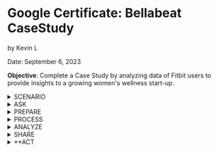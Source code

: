 # Google Certificate: Bellabeat CaseStudy
by Kevin L

Date: September 6, 2023

  **Objective**:
  Complete a Case Study by analyzing data of Fitbit users to provide insights to a growing women's wellness start-up.


<details>
<summary> SCENARIO </summary>

Role-play as a junior data analyst working on the marketing analyst team at Bellabeat, a high-tech manufacturer of
health-focused products for women. Bellabeat is a successful small company, but they have the potential to become a larger
player in the global smart device market. You have been asked to focus on one of Bellabeat’s products and analyze smart device data to gain insight into how consumers are using their smart
devices. The insights you discover will then help guide marketing strategy for the company. You will present your analysis to
the Bellabeat executive team along with your high-level recommendations for Bellabeat’s marketing strategy.

Stakeholders: 
Urška Sršen: Bellabeat’s cofounder and Chief Creative Officer
Sando Mur: Mathematician and Bellabeat’s cofounder; key member of the Bellabeat executive team
Bellabeat marketing analytics team: A team of data analysts responsible for collecting, analyzing, and
reporting data that helps guide Bellabeat’s marketing strategy. You joined this team six months ago and have been
busy learning about Bellabeat’’s mission and business goals — as well as how you, as a junior data analyst, can
help Bellabeat achieve them 
</details>

 <details>
<summary> ASK </summary>

1. What are some trends in smart device usage?
2. How could these trends apply to Bellabeat customers?
3. How could these trends help influence Bellabeat marketing strategy?

 ## Guiding questions
● What is the problem you are trying to solve?

● How can your insights drive business decisions?

## Key tasks
1. Identify the business task
2. Consider key stakeholder

   
</details>

 <details>

<summary> PREPARE </summary>

   Download data source from Kaggle: [FitBit Fitness Tracker Data](https://www.kaggle.com/datasets/arashnic/fitbit)


   ## Key tasks
  1. Download data and store it appropriately.
  2. Identify how it’s organized.
  3. Sort and filter the data.
  4. Determine the credibility of the data.

**Findings:**
Data is downloaded into my PC and uploaded to my [BigQuery Workspace](https://console.cloud.google.com/bigquery?pli=1&project=coral-burner-397615&supportedpurview=project&ws=!1m9!1m4!1m3!1scoral-burner-397615!2sbquxjob_7a74ac93_18a4c56c33b!3sUS!1m3!3m2!1scoral-burner-397615!2sWellness), as well as my personal GoogleDrive

Data is organized in a combination of long and wide data. There are 18 separate .csv files, each containing multiple data points all connected by the primary key: "Id". The "Id" is the user's Id number, and the database contains information on their activity per day, heart-rate, calories burned, BMI, steps, etc.
After sorting and filtering the data, I found out that there are actually 33 distinct users, whereas the database description mentions only 30 users. 

SQL code below to find number of distinct users:

SELECT DISTINCT Id  
FROM `coral-burner-397615.Wellness.Activity` 

Regarding credibility, the data seems to be credible based on author and ethics of how the data was obtained. There are a few concerns worth noting for the ourposes of this case study:
First, 33 users is a very small smaple size and is highly susceptible to bias and outliers skewing the analysis. Idealy, the sample size is close to 75-100 as there are millions of Fitbit users and 33 is a very small percentage of the population.

Secondly, this case-study is designed for a company with a **women-centric** business model. However, the Fitbit Database is not clear as to the gender distribution of it's users. In other words, it would be important to know of the users of the database are mostly women are men. The database might not be too helpful if most of the users were male as women and men have different metabolism that affect weight, calories burned, etc.


 </details>

 <details>

<summary> PROCESS </summary>

Key tasks
1. Check the data for errors.
2. Choose your tools.
3. Transform the data so you can work with it effectively.
4. Document the cleaning process

**Findings:**
This case study was my first time using SQL to analyze and process data. When importing .csvc files from my PC onto BigQuery, I noticed an error that kept appearing:

### Failed to create table: Error while reading data, error message: Could not parse '4/12/2016 2:47:30 AM' as TIMESTAMP for field date (position 1) starting at location 21 with message 'Invalid time zone: AM' 

I assumed this error was due to "AM/PM" as a string causing issues with the time/date format.
I fixed this issue by removing the AM/PM from this column, using the "Find/Replace" tool in Excel. 
After transforming the dta in Excel, I imported it again into my SQL database and re-named it to avoid confusion with the original.
BigQuery Database again for refernece [here](https://console.cloud.google.com/bigquery?pli=1&project=coral-burner-397615&supportedpurview=project&ws=!1m10!1m4!1m3!1scoral-burner-397615!2sbquxjob_7a74ac93_18a4c56c33b!3sUS!1m4!4m3!1scoral-burner-397615!2sWellness!3sCalories)

I used BigQuery to analyze and manipulate the data with SQL, Tableau to create my visualizations, and Github to document my progress and add important notes for future use.
I also used GoogleSheets to help filter data for smaller .csv files, as I found that easier than using SQL.

</details>

 <details>

<summary> ANALYZE </summary>

Key tasks
1. Aggregate your data so it’s useful and accessible.
2. Organize and format your data.
3. Perform calculations.
4. Identify trends and relationships.

**Findings:**
The first thing I wanted to examine was any trends regarding weight. 
Preview of Weight table below:

| Id	| Date | WeightPounds |
| -------------  | -------------  | -------------  |
| 1503960366 |	5/2/2016	| 115.9631465 |
| 1503960366 |	5/3/2016	| 115.9631465 |
| 1927972279 |	4/13/2016	| 294.31712 |
| 2873212765 |	4/21/2016	| 125.0021043 |
| 2873212765 |	5/12/2016	| 126.3248746 |
| 4319703577 |	4/17/2016	| 159.6146812 |
| 4319703577 |	5/4/2016	| 159.3942223 |
| 4558609924 |	4/18/2016	| 153.66219 |
| 4558609924 |	4/25/2016	| 154.984977 |

I noticed that there were only 8 unique users that tracked weight. SQL code below:

SELECT COUNT (DISTINCT Id) as UniqueId
 FROM `coral-burner-397615.Wellness.RealWeight`

This stood out as being a very low sample size to me, but I was still interested so I created a line chart for it to track weight over time. See "SHARE" Tab for visualization.

Next I wanted to track meaningful activity minutes, which I perceived as VeryActiveMinutes + FairlyActiveMinutes. In the 'Activty' speadsheet, I created a formula in SQL to combine these minutes to get the sum of active minutes.
SQL code below:

SELECT Id, ActivityDate, (VeryActiveMinutes + FairlyActiveMinutes ) as ActiveMinutes 
FROM `coral-burner-397615.Wellness.Activity` 

Preview of updated table below:

| Id	| Date | ActiveMinutes |
| -------------  | -------------  | -------------  |
| 8053475328 |	4/12/2016 |	124 |
| 8053475328	| 4/13/2016 |	107 |
| 8053475328	| 4/14/2016 |	124 |
| 8053475328	| 4/15/2016 |	140 |
| 8053475328	| 4/17/2016 |	132 |

Now that I had a summary of how active users were, it was time to examine users who had no activity.

SQL code below:

SELECT Id, COUNTIF(FairlyActiveMinutes + VeryActiveMinutes = 0) as NoActivityDays
FROM `coral-burner-397615.Wellness.Intensity` 
GROUP BY Id

The above code takes the sum of Fairly Active and Very Active Minutes columns, and returns a TRUE value if the sum is zero. Then it groups each instance by user ID. Preview of table result below:

| Id	| NoActivityDays |
| -------------  | -------------  |
| 4020332650	| 23 |
| 8877689391	| 1 |
| 6962181067	| 6 |
| 1644430081	| 9 |
| 2022484408	| 2 |
| 2347167796	| 4 |
| 3977333714	| 1|


Next, I wanted to analyze calories burned. Here, it is hard to determine how the calories burned by exercise is measured, since the human body naturally burns calories in a resting state. In this context, it is also important to remeber that men and woment burn calories differently:

Per the [Cleveland Clinic](https://health.clevelandclinic.org/calories-burned-in-a-day/), women burn around 1,500 calroies a day, whereas men burn around 2,000, without factoring any calories burned through exercise. As I mentioned before, it would be helpful to know which users were men and woment to create a more accurate metric.
As an assumption, I set 1,500 calories as the standard, so any day where a user burned less than 1,500 calories would be flagged. SQL code below:


SELECT Id, COUNTIF(Calories < 1500) as LowCalories
FROM `coral-burner-397615.Wellness.Calories_Sub_1500`
GROUP BY Id
ORDER BY LowCalorIes DESC

This SQL code counts how often a user burned less than 1,500 calories on any guven day, and then sorted it in Descendingf order.

Preview of results:

| Id | LowCalories |
| -------------  | -------------  |
| 1624580081	| 23 |
| 2026352035	| 14 |
| 1844505072	| 14 |
| 3977333714	| 9 |
| 2320127002	| 6 |
| 6117666160	| 6 |
| 5553957443	| 4 |


It might seem obvious, but my analysis shows that the 33 fitbit users were, overall, fairly active. Most users logged data in their Fitbit fairly regularly. The majority of users logged days which I categorized as active; there seems to be a correlation between people who purchase Fitbits and their desire to start or mantain a healthy lifestyle.

 </details>

  <details>

<summary> SHARE </summary>


## Guiding questions
● Were you able to answer the business questions?
● What story does your data tell?
● How do your findings relate to your original question?
● Who is your audience? What is the best way to communicate with them?
● Can data visualization help you share your findings?
● Is your presentation accessible to your audience?
## Key tasks
1. Determine the best way to share your findings.
2. Create effective data visualizations.
3. Present your findings.
4. Ensure your work is accessible.


## FINDINGS

My findings tell a story of users who care about tracking their wellness, but also a signifigant number of users with a lack of tracking activity. The majority of users seem to maintain healthy habits, but perhaps there are users who find it dufficult to track data.

For example, the below table is a visualization of usres who are tracking their weight over the one month time period. The first important observation is that only a minority of the 33 registered users chose to track their weight. In addition, only a handful of these users engaged in regular weight tracking; a few users only logged their weight once or twice.

![WEIGHT](12.PNG)


The next visualization depicts the number of active days each user logged. "Active" is defined by having done at least 60 minutes of moderate to vigorous activty at least twice a week, as recommended by the [WHO](https://www.who.int/news-room/fact-sheets/detail/physical-activity).
Here, we see a slight majority towards people who were living an active lifestyle. This supports my hypothesis that people who are using Fitbit generally have a desire or purpose to maintain an active lifestyle.

![ACTIVITY](1.PNG)

Lastly, I wanted to also track data regarding sleep. Sleep is a fundamental aspect of a healthy lifestyle. The [MAYO Clinic](https://www.mayoclinic.org/healthy-lifestyle/adult-health/expert-answers/how-many-hours-of-sleep-are-enough/faq-20057898) suggests at adults should engage in at elast 7 hours of deep sleep to prevent serious issues such as stress, weight gain, depression, and heart disease. 

![SLEEP](2.PNG)


 </details>

 
 <details>

<summary> **ACT </summary>
 </details>





